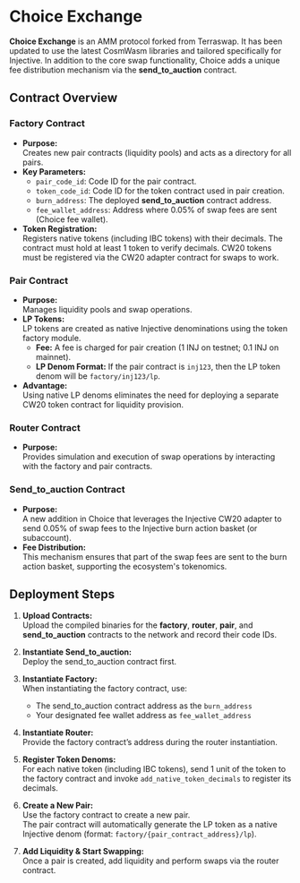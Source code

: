 # Choice Exchange

**Choice Exchange** is an AMM protocol forked from Terraswap. It has been updated to use the latest CosmWasm libraries and tailored specifically for Injective. In addition to the core swap functionality, Choice adds a unique fee distribution mechanism via the **send_to_auction** contract.

## Contract Overview

### Factory Contract
- **Purpose:**  
  Creates new pair contracts (liquidity pools) and acts as a directory for all pairs.
- **Key Parameters:**  
  - `pair_code_id`: Code ID for the pair contract.
  - `token_code_id`: Code ID for the token contract used in pair creation.
  - `burn_address`: The deployed **send_to_auction** contract address.
  - `fee_wallet_address`: Address where 0.05% of swap fees are sent (Choice fee wallet).
- **Token Registration:**  
  Registers native tokens (including IBC tokens) with their decimals. The contract must hold at least 1 token to verify decimals. CW20 tokens must be registered via the CW20 adapter contract for swaps to work.

### Pair Contract
- **Purpose:**  
  Manages liquidity pools and swap operations.
- **LP Tokens:**  
  LP tokens are created as native Injective denominations using the token factory module.  
  - **Fee:** A fee is charged for pair creation (1 INJ on testnet; 0.1 INJ on mainnet).  
  - **LP Denom Format:** If the pair contract is `inj123`, then the LP token denom will be `factory/inj123/lp`.
- **Advantage:**  
  Using native LP denoms eliminates the need for deploying a separate CW20 token contract for liquidity provision.

### Router Contract
- **Purpose:**  
  Provides simulation and execution of swap operations by interacting with the factory and pair contracts.

### Send_to_auction Contract
- **Purpose:**  
  A new addition in Choice that leverages the Injective CW20 adapter to send 0.05% of swap fees to the Injective burn action basket (or subaccount).  
- **Fee Distribution:**  
  This mechanism ensures that part of the swap fees are sent to the burn action basket, supporting the ecosystem's tokenomics.

## Deployment Steps

1. **Upload Contracts:**  
   Upload the compiled binaries for the **factory**, **router**, **pair**, and **send_to_auction** contracts to the network and record their code IDs.

2. **Instantiate Send_to_auction:**  
   Deploy the send_to_auction contract first.

3. **Instantiate Factory:**  
   When instantiating the factory contract, use:
   - The send_to_auction contract address as the `burn_address`
   - Your designated fee wallet address as `fee_wallet_address`

4. **Instantiate Router:**  
   Provide the factory contract’s address during the router instantiation.

5. **Register Token Denoms:**  
   For each native token (including IBC tokens), send 1 unit of the token to the factory contract and invoke `add_native_token_decimals` to register its decimals.

6. **Create a New Pair:**  
   Use the factory contract to create a new pair.  
   The pair contract will automatically generate the LP token as a native Injective denom (format: `factory/{pair_contract_address}/lp`).

7. **Add Liquidity & Start Swapping:**  
   Once a pair is created, add liquidity and perform swaps via the router contract.
